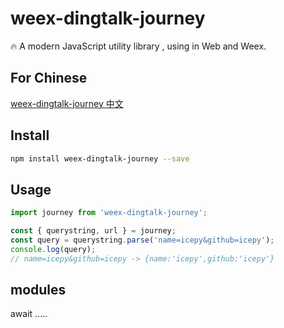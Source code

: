 # weex-dingtalk-journey

🔥 A modern JavaScript utility library , using in Web and Weex.

## For Chinese

[weex-dingtalk-journey 中文]()

## Install

```bash
npm install weex-dingtalk-journey --save
```

## Usage

```JavaScript
import journey from 'weex-dingtalk-journey';

const { querystring, url } = journey;
const query = querystring.parse('name=icepy&github=icepy');
console.log(query);
// name=icepy&github=icepy -> {name:'icepy',github:'icepy'}
```

## modules

await .....
